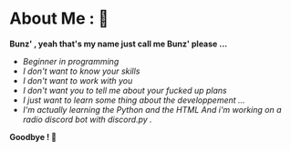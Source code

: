 # About Me : 🚀
**Bunz' , yeah that's my name just call me Bunz' please ...**
- *Beginner in programming*
- *I don't want to know your skills*
- *I don't want to work with you*
- *I don't want you to tell me about*
*your fucked up plans*
- *I just want to learn some thing about*
*the developpement ...*
- *I'm actually learning the Python and the HTML*
*And i'm working on a radio discord bot with discord.py .*

**Goodbye ! 👋**

